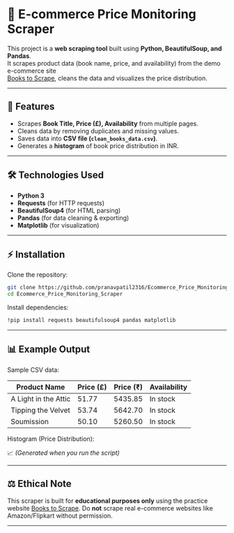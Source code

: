 # 📘 E-commerce Price Monitoring Scraper

This project is a **web scraping tool** built using **Python, BeautifulSoup, and Pandas**.  
It scrapes product data (book name, price, and availability) from the demo e-commerce site  
[Books to Scrape](http://books.toscrape.com/), cleans the data and visualizes the price distribution.

---

## 🎯 Features
- Scrapes **Book Title, Price (£), Availability** from multiple pages.
- Cleans data by removing duplicates and missing values.
- Saves data into **CSV file (`clean_books_data.csv`)**.
- Generates a **histogram** of book price distribution in INR.

---

## 🛠 Technologies Used
- **Python 3**
- **Requests** (for HTTP requests)
- **BeautifulSoup4** (for HTML parsing)
- **Pandas** (for data cleaning & exporting)
- **Matplotlib** (for visualization)

---

## ⚡ Installation

Clone the repository:
```bash
git clone https://github.com/pranavpatil2316/Ecommerce_Price_Monitoring_Scraper.git
cd Ecommerce_Price_Monitoring_Scraper
````

Install dependencies:

```bash
!pip install requests beautifulsoup4 pandas matplotlib
```
---

## 📊 Example Output

Sample CSV data:

| Product Name         | Price (£) | Price (₹) | Availability |
| -------------------- | --------- | --------- | ------------ |
| A Light in the Attic | 51.77     | 5435.85   | In stock     |
| Tipping the Velvet   | 53.74     | 5642.70   | In stock     |
| Soumission           | 50.10     | 5260.50   | In stock     |

Histogram (Price Distribution):

📈 *(Generated when you run the script)*

---

## ⚖️ Ethical Note

This scraper is built for **educational purposes only** using the practice website
[Books to Scrape](http://books.toscrape.com/).
Do **not** scrape real e-commerce websites like Amazon/Flipkart without permission.

---
